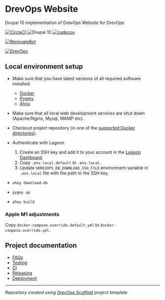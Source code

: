 # DrevOps Website
Drupal 10 implementation of DrevOps Website for DrevOps

[![CircleCI](https://dl.circleci.com/status-badge/img/gh/drevops/website/tree/main.svg?style=shield&circle-token=CCIPRJ_PoXMozZNjmvtyESrUQdKZa_0b9f2ba0b72fd042187733abcecdc6b7ae5cdaf1)](https://dl.circleci.com/status-badge/redirect/gh/drevops/website/tree/main)
![Drupal 10](https://img.shields.io/badge/Drupal-10-blue.svg)
[![codecov](https://codecov.io/gh/drevops/website/graph/badge.svg)](https://codecov.io/gh/drevops/website)


[![RenovateBot](https://img.shields.io/badge/RenovateBot-enabled-brightgreen.svg?logo=renovatebot)](https://renovatebot.com)


[//]: # (DO NOT REMOVE THE BADGE BELOW. IT IS USED BY DREVOPS TO TRACK INTEGRATION)

[![DrevOps](https://img.shields.io/badge/DrevOps-1.22.0-blue.svg)](https://github.com/drevops/scaffold/tree/1.22.0)

## Local environment setup

- Make sure that you have latest versions of all required software installed:
  - [Docker](https://www.docker.com/)
  - [Pygmy](https://github.com/pygmystack/pygmy)
  - [Ahoy](https://github.com/ahoy-cli/ahoy)
- Make sure that all local web development services are shut down (Apache/Nginx, Mysql, MAMP etc).
- Checkout project repository (in one of the [supported Docker directories](https://docs.docker.com/docker-for-mac/osxfs/#access-control)).



- Authenticate with Lagoon
  1. Create an SSH key and add it to your account in the [Lagoon Dashboard](https://ui-lagoon-master.ch.amazee.io/).
  2. Copy `.env.local.default` to `.env.local`.
  3. Update `$DREVOPS_DB_DOWNLOAD_SSH_FILE` environment variable in `.env.local` file
     with the path to the SSH key.




- `ahoy download-db`

- `pygmy up`
- `ahoy build`

### Apple M1 adjustments

Copy `docker-compose.override.default.yml` to `docker-compose.override.yml`.

## Project documentation

- [FAQs](docs/faqs.md)
- [Testing](docs/testing.md)
- [CI](docs/ci.md)
- [Releasing](docs/releasing.md)
- [Deployment](docs/deployment.md)

---
_Repository created using [DrevOps Scaffold](https://github.com/drevops/scaffold) project template_
